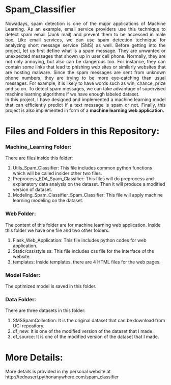 # Spam_Classifier
<p align="justify">Nowadays, spam detection is one of the major applications of Machine Learning. As an example, email service providers use this technique to detect spam email (Junk mail) and prevent them to be accessed in male box. Like email services, we can use spam detection technique for analyzing short message service (SMS) as well. Before getting into the project, let us first define what is a spam message. They are unwanted or unexpected messages that shown up in user cell phone. Normally, they are not only annoying, but also can be dangerous too. For instance, they can contain some links that lead to phishing web sites or similarly websites that are hosting malware. Since the spam messages are sent from unknown phone numbers, they are trying to be more eye-catching than usual messages. For example, it is likely to have words such as win, chance, prize and so on. To detect spam messages, we can take advantage of supervised machine learning algorithms if we have enough labeled dataset. <br>
In this project, I have designed and implemented a machine learning model that can efficiently predict if a text message is spam or not. Finally, this project is also implemented in form of a <strong>machine learning web application.</strong></p>

# Files and Folders in this Repository:
### Machine_Learning Folder:
There are files inside this folder:
1) Utils_Spam_Classifier: This file includes common python functions which will be called insider other two files.
2) Preprocess_EDA_Spam_Classifier: This files will do preprocess and explanatory data analysis on the dataset. Then it will produce a modified version of dataset.
3) Modeling_Spam_Classifier_Spam_Classifier: This file will apply machine learning modeling on the dataset.

### Web Folder:
The content of this folder are for machine learning web application. Inside this folder we have one file and two other folders. 
1) Flask_Web_Application: This file includes python codes for web application. 
2) Static/css/style.ss: This file includes css file for the interface of the website.
3) templates: Inside templates, there are 4 HTML files for the web pages.

### Model Folder:
The optimized model is saved in this folder.

### Data Folder:
There are three datasets in this folder:
1) SMSSpamCollection: It is the original dataset that can be download from UCI repository.
2) df_new: It is one of the modified version of the dataset that I made.
3) df_source: It is one of the modified version of the dataset that I made.

# More Details:
<p>More details is provided in my personal website at http://tednaseri.pythonanywhere.com/spam_classifier</p>
